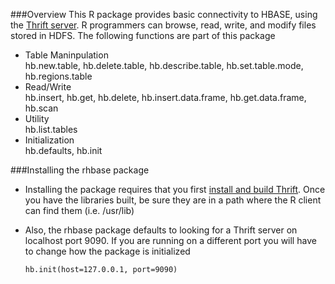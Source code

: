 ###Overview
This R package provides basic connectivity to HBASE, using the [Thrift server](http://thrift.apache.org/). R programmers can browse, read, write, and modify files stored in HDFS. The following functions are part of this package

* Table Maninpulation <br>
        hb.new.table, hb.delete.table, hb.describe.table, hb.set.table.mode, hb.regions.table
* Read/Write <br>
        hb.insert, hb.get, hb.delete, hb.insert.data.frame, hb.get.data.frame, hb.scan
* Utility <br>
        hb.list.tables
* Initialization <br>
        hb.defaults, hb.init

###Installing the rhbase package
* Installing the package requires that you first [install and build Thrift](http://wiki.apache.org/thrift/ThriftInstallation).  Once you have the libraries built, be sure they are in a path where the R client can find them  (i.e. /usr/lib)
* Also, the rhbase package defaults to looking for a Thrift server on localhost port 9090.  If you are running on a  different port you will have to change how the package is initialized

    `hb.init(host=127.0.0.1, port=9090)`

